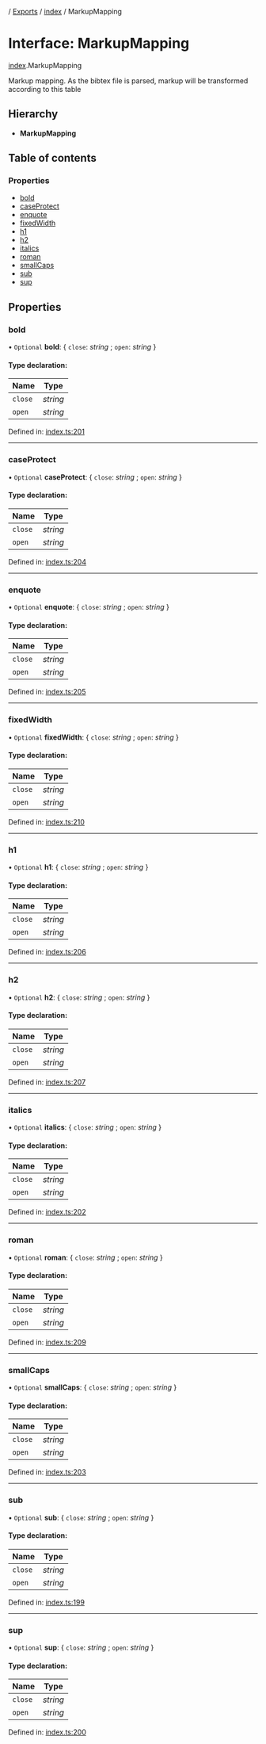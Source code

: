 [](../README.md) / [Exports](../modules.md) / [index](../modules/index.md) / MarkupMapping

# Interface: MarkupMapping

[index](../modules/index.md).MarkupMapping

Markup mapping. As the bibtex file is parsed, markup will be transformed according to this table

## Hierarchy

* **MarkupMapping**

## Table of contents

### Properties

- [bold](index.markupmapping.md#bold)
- [caseProtect](index.markupmapping.md#caseprotect)
- [enquote](index.markupmapping.md#enquote)
- [fixedWidth](index.markupmapping.md#fixedwidth)
- [h1](index.markupmapping.md#h1)
- [h2](index.markupmapping.md#h2)
- [italics](index.markupmapping.md#italics)
- [roman](index.markupmapping.md#roman)
- [smallCaps](index.markupmapping.md#smallcaps)
- [sub](index.markupmapping.md#sub)
- [sup](index.markupmapping.md#sup)

## Properties

### bold

• `Optional` **bold**: { `close`: *string* ; `open`: *string*  }

#### Type declaration:

Name | Type |
------ | ------ |
`close` | *string* |
`open` | *string* |

Defined in: [index.ts:201](https://github.com/retorquere/bibtex-parser/blob/master/index.ts#L201)

___

### caseProtect

• `Optional` **caseProtect**: { `close`: *string* ; `open`: *string*  }

#### Type declaration:

Name | Type |
------ | ------ |
`close` | *string* |
`open` | *string* |

Defined in: [index.ts:204](https://github.com/retorquere/bibtex-parser/blob/master/index.ts#L204)

___

### enquote

• `Optional` **enquote**: { `close`: *string* ; `open`: *string*  }

#### Type declaration:

Name | Type |
------ | ------ |
`close` | *string* |
`open` | *string* |

Defined in: [index.ts:205](https://github.com/retorquere/bibtex-parser/blob/master/index.ts#L205)

___

### fixedWidth

• `Optional` **fixedWidth**: { `close`: *string* ; `open`: *string*  }

#### Type declaration:

Name | Type |
------ | ------ |
`close` | *string* |
`open` | *string* |

Defined in: [index.ts:210](https://github.com/retorquere/bibtex-parser/blob/master/index.ts#L210)

___

### h1

• `Optional` **h1**: { `close`: *string* ; `open`: *string*  }

#### Type declaration:

Name | Type |
------ | ------ |
`close` | *string* |
`open` | *string* |

Defined in: [index.ts:206](https://github.com/retorquere/bibtex-parser/blob/master/index.ts#L206)

___

### h2

• `Optional` **h2**: { `close`: *string* ; `open`: *string*  }

#### Type declaration:

Name | Type |
------ | ------ |
`close` | *string* |
`open` | *string* |

Defined in: [index.ts:207](https://github.com/retorquere/bibtex-parser/blob/master/index.ts#L207)

___

### italics

• `Optional` **italics**: { `close`: *string* ; `open`: *string*  }

#### Type declaration:

Name | Type |
------ | ------ |
`close` | *string* |
`open` | *string* |

Defined in: [index.ts:202](https://github.com/retorquere/bibtex-parser/blob/master/index.ts#L202)

___

### roman

• `Optional` **roman**: { `close`: *string* ; `open`: *string*  }

#### Type declaration:

Name | Type |
------ | ------ |
`close` | *string* |
`open` | *string* |

Defined in: [index.ts:209](https://github.com/retorquere/bibtex-parser/blob/master/index.ts#L209)

___

### smallCaps

• `Optional` **smallCaps**: { `close`: *string* ; `open`: *string*  }

#### Type declaration:

Name | Type |
------ | ------ |
`close` | *string* |
`open` | *string* |

Defined in: [index.ts:203](https://github.com/retorquere/bibtex-parser/blob/master/index.ts#L203)

___

### sub

• `Optional` **sub**: { `close`: *string* ; `open`: *string*  }

#### Type declaration:

Name | Type |
------ | ------ |
`close` | *string* |
`open` | *string* |

Defined in: [index.ts:199](https://github.com/retorquere/bibtex-parser/blob/master/index.ts#L199)

___

### sup

• `Optional` **sup**: { `close`: *string* ; `open`: *string*  }

#### Type declaration:

Name | Type |
------ | ------ |
`close` | *string* |
`open` | *string* |

Defined in: [index.ts:200](https://github.com/retorquere/bibtex-parser/blob/master/index.ts#L200)
